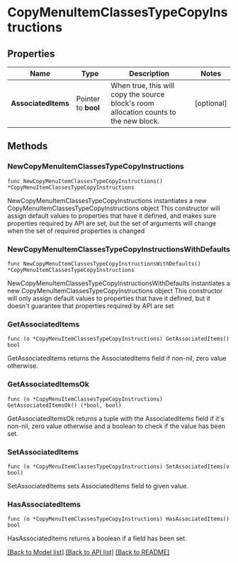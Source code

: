 # CopyMenuItemClassesTypeCopyInstructions

## Properties

Name | Type | Description | Notes
------------ | ------------- | ------------- | -------------
**AssociatedItems** | Pointer to **bool** | When true, this will copy the source block&#39;s room allocation counts to the new block. | [optional] 

## Methods

### NewCopyMenuItemClassesTypeCopyInstructions

`func NewCopyMenuItemClassesTypeCopyInstructions() *CopyMenuItemClassesTypeCopyInstructions`

NewCopyMenuItemClassesTypeCopyInstructions instantiates a new CopyMenuItemClassesTypeCopyInstructions object
This constructor will assign default values to properties that have it defined,
and makes sure properties required by API are set, but the set of arguments
will change when the set of required properties is changed

### NewCopyMenuItemClassesTypeCopyInstructionsWithDefaults

`func NewCopyMenuItemClassesTypeCopyInstructionsWithDefaults() *CopyMenuItemClassesTypeCopyInstructions`

NewCopyMenuItemClassesTypeCopyInstructionsWithDefaults instantiates a new CopyMenuItemClassesTypeCopyInstructions object
This constructor will only assign default values to properties that have it defined,
but it doesn't guarantee that properties required by API are set

### GetAssociatedItems

`func (o *CopyMenuItemClassesTypeCopyInstructions) GetAssociatedItems() bool`

GetAssociatedItems returns the AssociatedItems field if non-nil, zero value otherwise.

### GetAssociatedItemsOk

`func (o *CopyMenuItemClassesTypeCopyInstructions) GetAssociatedItemsOk() (*bool, bool)`

GetAssociatedItemsOk returns a tuple with the AssociatedItems field if it's non-nil, zero value otherwise
and a boolean to check if the value has been set.

### SetAssociatedItems

`func (o *CopyMenuItemClassesTypeCopyInstructions) SetAssociatedItems(v bool)`

SetAssociatedItems sets AssociatedItems field to given value.

### HasAssociatedItems

`func (o *CopyMenuItemClassesTypeCopyInstructions) HasAssociatedItems() bool`

HasAssociatedItems returns a boolean if a field has been set.


[[Back to Model list]](../README.md#documentation-for-models) [[Back to API list]](../README.md#documentation-for-api-endpoints) [[Back to README]](../README.md)


